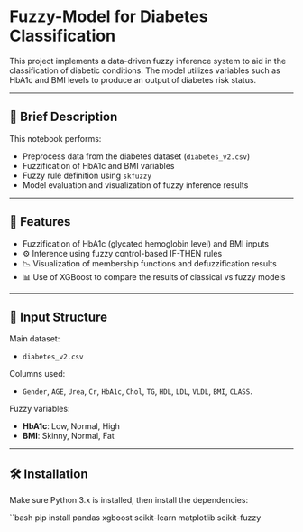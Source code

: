 # Fuzzy-Model for Diabetes Classification

This project implements a data-driven fuzzy inference system to aid in the classification of diabetic conditions. The model utilizes variables such as HbA1c and BMI levels to produce an output of diabetes risk status.

---

## 📌 Brief Description

This notebook performs:

- Preprocess data from the diabetes dataset (`diabetes_v2.csv`)
- Fuzzification of HbA1c and BMI variables
- Fuzzy rule definition using `skfuzzy`
- Model evaluation and visualization of fuzzy inference results

---

## 🔧 Features

- Fuzzification of HbA1c (glycated hemoglobin level) and BMI inputs
- ⚙️ Inference using fuzzy control-based IF-THEN rules
- 📉 Visualization of membership functions and defuzzification results
- 📊 Use of XGBoost to compare the results of classical vs fuzzy models

---

## 📂 Input Structure

Main dataset:
- `diabetes_v2.csv`

Columns used:
- `Gender`, `AGE`, `Urea`, `Cr`, `HbA1c`, `Chol`, `TG`, `HDL`, `LDL`, `VLDL`, `BMI`, `CLASS`.

Fuzzy variables:
- **HbA1c**: Low, Normal, High  
- **BMI**: Skinny, Normal, Fat

---

## 🛠 Installation

Make sure Python 3.x is installed, then install the dependencies:

``bash
pip install pandas xgboost scikit-learn matplotlib scikit-fuzzy
